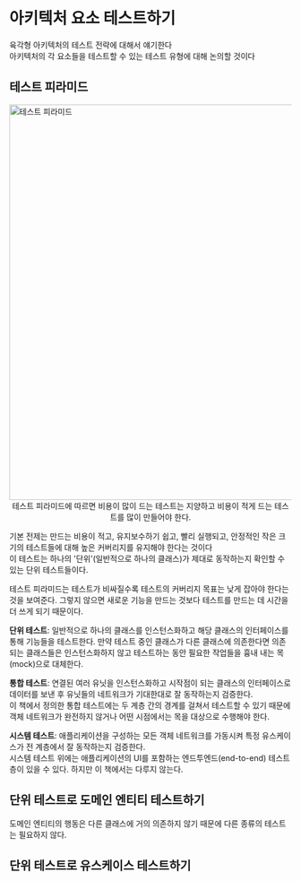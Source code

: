 # 아키텍처 요소 테스트하기

육각형 아키텍처의 테스트 전략에 대해서 얘기한다  
아키텍처의 각 요소들을 테스트할 수 있는 테스트 유형에 대해 논의할 것이다

## 테스트 피라미드

<img width="706" alt="테스트 피라미드" src="https://github.com/wikibook/clean-architecture/assets/17154958/945e8c29-c9a5-4752-8db5-d402108880d1">

<center>테스트 피라미드에 따르면 비용이 많이 드는 테스트는 지양하고 비용이 적게 드는 테스트를 많이 만들어야 한다.</center>

기본 전제는 만드는 비용이 적고, 유지보수하기 쉽고, 빨리 실행되고, 안정적인 작은 크기의 테스트들에 대해 높은 커버리지를 유지해야 한다는 것이다  
이 테스트는 하나의 '단위'(일반적으로 하나의 클래스)가 제대로 동작하는지 확인할 수 있는 단위 테스트들이다.

테스트 피라미드는 테스트가 비싸질수록 테스트의 커버리지 목표는 낮게 잡아야 한다는 것을 보여준다. 그렇지 않으면 새로운 기능을 만드는 것보다 테스트를 만드는 데 시간을 더 쓰게 되기 때문이다.

**단위 테스트**: 일반적으로 하나의 클래스를 인스턴스화하고 해당 클래스의 인터페이스를 통해 기능들을 테스트한다. 만약 테스트 중인 클래스가 다른 클래스에 의존한다면 의존되는 클래스들은 인스턴스화하지 않고 테스트하는 동안 필요한 작업들을 흉내 내는 목(mock)으로 대체한다.

**통합 테스트**: 연결된 여러 유닛을 인스턴스화하고 시작점이 되는 클래스의 인터페이스로 데이터를 보낸 후 유닛들의 네트워크가 기대한대로 잘 동작하는지 검증한다.  
이 책에서 정의한 통합 테스트에는 두 계층 간의 경계를 걸쳐서 테스트할 수 있기 때문에 객체 네트워크가 완전하지 않거나 어떤 시점에서는 목을 대상으로 수행해야 한다.

**시스템 테스트**: 애플리케이션을 구성하는 모든 객체 네트워크를 가동시켜 특정 유스케이스가 전 계층에서 잘 동작하는지 검증한다.  
시스템 테스트 위에는 애플리케이션의 UI를 포함하는 엔드투엔드(end-to-end) 테스트층이 있을 수 있다. 하지만 이 책에서는 다루지 않는다.

## 단위 테스트로 도메인 엔티티 테스트하기

도메인 엔티티의 행동은 다른 클래스에 거의 의존하지 않기 때문에 다른 종류의 테스트는 필요하지 않다.

## 단위 테스트로 유스케이스 테스트하기

